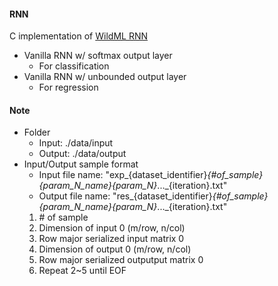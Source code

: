 #### RNN

C implementation of [WildML RNN](http://www.wildml.com/2015/09/recurrent-neural-networks-tutorial-part-2-implementing-a-language-model-rnn-with-python-numpy-and-theano/)

* Vanilla RNN w/ softmax output layer
    - For classification
* Vanilla RNN w/ unbounded output layer
    - For regression

#### Note
* Folder
    - Input: ./data/input
    - Output: ./data/output
* Input/Output sample format
    - Input file name: "exp_{dataset_identifier}_{#_of_sample}_{param_N_name}{param_N}_..._{iteration}.txt"
    - Output file name: "res_{dataset_identifier}_{#_of_sample}_{param_N_name}{param_N}_..._{iteration}.txt"
    1. \# of sample
    2. Dimension of input 0 (m/row, n/col)
    3. Row major serialized input matrix 0
    4. Dimension of output 0 (m/row, n/col)
    5. Row major serialized outputput matrix 0
    6. Repeat 2~5 until EOF



